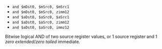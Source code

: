 * `and $mDst0, $mSrc0, $mSrc1`
* `and $mDst0, $mSrc0, zimm12`
* `and $aDst0, $aSrc0, $aSrc1`
* `and $aDst0, $aSrc0, zimm12`
* `and $aDst0, $aSrc0, immz12`

Bitwise logical AND of two source register values, or 1 source register
and 1 *zero extended*/*zero tailed* immediate.
